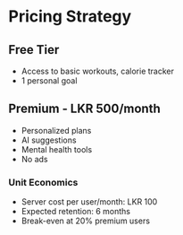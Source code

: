 # Pricing Strategy

## Free Tier
- Access to basic workouts, calorie tracker
- 1 personal goal

## Premium - LKR 500/month
- Personalized plans
- AI suggestions
- Mental health tools
- No ads

### Unit Economics

- Server cost per user/month: LKR 100
- Expected retention: 6 months
- Break-even at 20% premium users